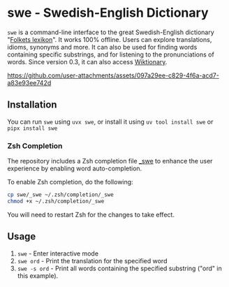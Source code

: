 # swe - Swedish-English Dictionary

`swe` is a command-line interface to the great Swedish-English dictionary "[Folkets lexikon](https://folkets-lexikon.csc.kth.se/folkets/om.en.html)". It works 100% offline. Users can explore translations, idioms, synonyms and more. It can also be used for finding words containing specific substrings, and for listening to the pronunciations of words. Since version 0.3, it can also access [Wiktionary](https://sv.wiktionary.org).

https://github.com/user-attachments/assets/097a29ee-c829-4f6a-acd7-a83e93ee742d

## Installation

You can run `swe` using `uvx swe`, or install it using `uv tool install swe` or `pipx install swe`

### Zsh Completion

The repository includes a Zsh completion file [\_swe](_swe) to enhance the user experience by enabling word auto-completion.

To enable Zsh completion, do the following:

```sh
cp swe/_swe ~/.zsh/completion/_swe
chmod +x ~/.zsh/completion/_swe
```

You will need to restart Zsh for the changes to take effect.

## Usage

1. `swe` - Enter interactive mode
2. `swe ord` - Print the translation for the specified word
3. `swe -s ord` - Print all words containing the specified substring ("ord" in this example).
